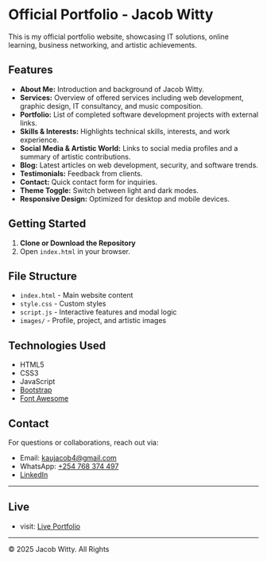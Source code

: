 # Official Portfolio - Jacob Witty

This is my official portfolio website, showcasing IT solutions, online learning, business networking, and artistic achievements.

## Features

- **About Me:** Introduction and background of Jacob Witty.
- **Services:** Overview of offered services including web development, graphic design, IT consultancy, and music composition.
- **Portfolio:** List of completed software development projects with external links.
- **Skills & Interests:** Highlights technical skills, interests, and work experience.
- **Social Media & Artistic World:** Links to social media profiles and a summary of artistic contributions.
- **Blog:** Latest articles on web development, security, and software trends.
- **Testimonials:** Feedback from clients.
- **Contact:** Quick contact form for inquiries.
- **Theme Toggle:** Switch between light and dark modes.
- **Responsive Design:** Optimized for desktop and mobile devices.

## Getting Started

1. **Clone or Download the Repository**
2. Open `index.html` in your browser.

## File Structure

- `index.html` - Main website content
- `style.css` - Custom styles
- `script.js` - Interactive features and modal logic
- `images/` - Profile, project, and artistic images

## Technologies Used

- HTML5
- CSS3
- JavaScript
- [Bootstrap](https://getbootstrap.com/)
- [Font Awesome](https://fontawesome.com/)

## Contact

For questions or collaborations, reach out via:
- Email: [kaujacob4@gmail.com](mailto:kaujacob4@gmail.com)
- WhatsApp: [+254 768 374 497](https://wa.me/+254768374497)
- [LinkedIn](https://www.linkedin.com/in/jacob-mwambwa-8b7296362/)

---
## Live
- visit: [Live Portfolio](https://jacobwittyp.netlify.app/)
---

© 2025 Jacob Witty. All Rights
